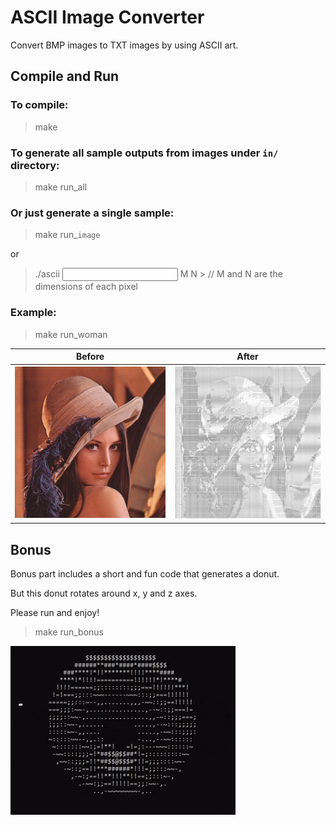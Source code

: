 # ASCII Image Converter

Convert BMP images to TXT images by using ASCII art.

## Compile and Run

<h3>To compile:</h3>

> make

<h3>To generate all sample outputs from images under <code>in/</code> directory:</h3>

> make run_all

<h3>Or just generate a single sample:</h3>

> make run_<code>image</code>

or

> 	./ascii <input file> M N > <output file> // M and N are the dimensions of each pixel

<h3> Example: </h3>

> make run_woman

Before|After
|---|---|
![bmp](in/woman.bmp) | ![png](assets/woman.png)

## Bonus

Bonus part includes a short and fun code that generates a donut.

But this donut rotates around x, y and z axes.  

Please run and enjoy!

> make run_bonus

![video](assets/donut.gif)
